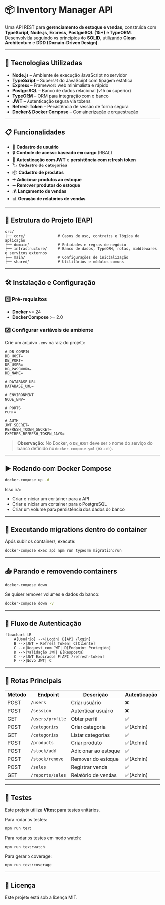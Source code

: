 # 📦 Inventory Manager API

Uma API REST para **gerenciamento de estoque e vendas**, construída com **TypeScript**, **Node.js**, **Express**, **PostgreSQL (15+)** e **TypeORM**.  
Desenvolvida seguindo os princípios do **SOLID**, utilizando **Clean Architecture** e **DDD (Domain-Driven Design)**.

---

## 🚀 Tecnologias Utilizadas

- **Node.js** – Ambiente de execução JavaScript no servidor
- **TypeScript** – Superset do JavaScript com tipagem estática
- **Express** – Framework web minimalista e rápido
- **PostgreSQL** – Banco de dados relacional (v15 ou superior)
- **TypeORM** – ORM para integração com o banco
- **JWT** – Autenticação segura via tokens
- **Refresh Token** – Persistência de sessão de forma segura
- **Docker & Docker Compose** – Containerização e orquestração

---

## 📋 Funcionalidades

- 👤 **Cadastro de usuário**
- 🔒 **Controle de acesso baseado em cargo** (RBAC)
- 🔑 **Autenticação com JWT** e **persistência com refresh token**
- 🏷 **Cadastro de categorias**
- 📦 **Cadastro de produtos**
- ➕ **Adicionar produtos ao estoque**
- ➖ **Remover produtos do estoque**
- 💰 **Lançamento de vendas**
- 📊 **Geração de relatórios de vendas**

---

## 📂 Estrutura do Projeto (EAP)

```
src/
├── core/               # Casos de uso, contratos e lógica de aplicação
├── domain/             # Entidades e regras de negócio
├── infrastructure/     # Banco de dados, TypeORM, rotas, middlewares e serviços externos
├── main/               # Configurações de inicialização
├── shared/             # Utilitários e módulos comuns
```

---

## 🛠 Instalação e Configuração

### 1️⃣ Pré-requisitos
- **Docker** >= 24
- **Docker Compose** >= 2.0

### 2️⃣ Configurar variáveis de ambiente
Crie um arquivo `.env` na raiz do projeto:

```env
# DB CONFIG
DB_HOST=
DB_PORT=
DB_USER=
DB_PASSWORD=
DB_NAME=

# DATABASE URL
DATABASE_URL=

# ENVIRONMENT
NODE_ENV=

# PORTS
PORT=

# AUTH
JWT_SECRET=
REFRESH_TOKEN_SECRET=
EXPIRES_REFRESH_TOKEN_DAYS=
```

> **Observação:** No Docker, o `DB_HOST` deve ser o nome do serviço do banco definido no `docker-compose.yml` (ex.: `db`).

---

## ▶️ Rodando com Docker Compose

```bash
docker-compose up -d
```

Isso irá:
- Criar e iniciar um container para a API
- Criar e iniciar um container para o PostgreSQL
- Criar um volume para persistência dos dados do banco

---

## 🔄 Executando migrations dentro do container

Após subir os containers, execute:

```bash
docker-compose exec api npm run typeorm migration:run
```

---

## 📥 Parando e removendo containers

```bash
docker-compose down
```

Se quiser remover volumes e dados do banco:
```bash
docker-compose down -v
```

---

## 🔑 Fluxo de Autenticação

```mermaid
flowchart LR
    A[Usuário] -->|Login| B[API /login]
    B -->|JWT + Refresh Token| C[Cliente]
    C -->|Request com JWT| D[Endpoint Protegido]
    D -->|Validação JWT| E[Resposta]
    C -->|JWT Expirado| F[API /refresh-token]
    F -->|Novo JWT| C
```
---

## 📌 Rotas Principais

| Método | Endpoint           | Descrição                    | Autenticação |
|--------|-------------------|-------------------------------|--------------|
| POST   | `/users`          | Criar usuário                 | ❌          
| POST   | `/session`        | Autenticar usuário            | ❌           
| GET    | `/users/profile`  | Obter perfil                  | ✅           
| POST   | `/categories`     | Criar categoria               | ✅(Admin)
| GET    | `/categories`     | Listar categorias             | ✅       
| POST   | `/products`       | Criar produto                 | ✅(Admin)   
| POST   | `/stock/add`      | Adicionar ao estoque          | ✅           
| POST   | `/stock/remove`   | Remover do estoque            | ✅(Admin)         
| POST   | `/sales`          | Registrar venda               | ✅
| GET    | `/reports/sales`  | Relatório de vendas           | ✅(Admin)        

---

## 🧪 Testes

Este projeto utiliza **Vitest** para testes unitários.

Para rodar os testes:
```bash
npm run test
```

Para rodar os testes em modo watch:
```bash
npm run test:watch
```

Para gerar o coverage:
```bash
npm run test:coverage
```

---

## 📄 Licença

Este projeto está sob a licença MIT.  
